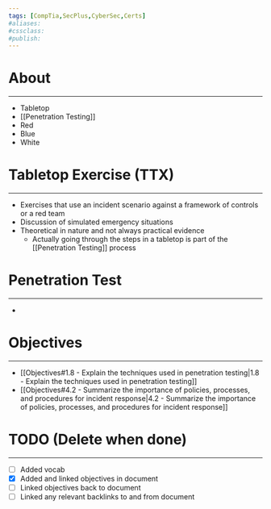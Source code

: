 ```yaml
---
tags: [CompTia,SecPlus,CyberSec,Certs]
#aliases:
#cssclass:
#publish:
---
```


# About
---
- Tabletop
- [[Penetration Testing]]
- Red
- Blue
- White

# Tabletop Exercise (TTX)
---
- Exercises that use an incident scenario against a framework of controls or a red team
- Discussion of simulated emergency situations
- Theoretical in nature and not always practical evidence
	- Actually going through the steps in a tabletop is part of the [[Penetration Testing]] process

# Penetration Test
---
- 

# Objectives
---
- [[Objectives#1.8 - Explain the techniques used in penetration testing|1.8 - Explain the techniques used in penetration testing]]
- [[Objectives#4.2 - Summarize the importance of policies, processes, and procedures for incident response|4.2 - Summarize the importance of policies, processes, and procedures for incident response]]

# TODO (Delete when done)
---
- [ ] Added vocab
- [x] Added and linked objectives in document
- [ ] Linked objectives back to document
- [ ] Linked any relevant backlinks to and from document